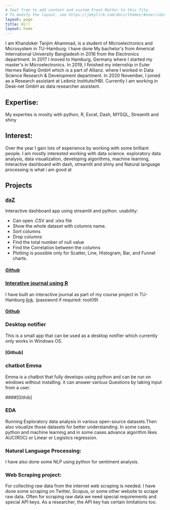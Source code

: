 ```yaml
---
# Feel free to add content and custom Front Matter to this file.
# To modify the layout, see https://jekyllrb.com/docs/themes/#overriding-theme-defaults
layout: page
title: Hi!!
layout: home
---
```



I am Khandoker Tanjim Ahammad, is a student of Microelectronics and Microsystem in TU-Hamburg. I have done My bachelor's from Americal International University Bangladesh in 2016 from the Electronics department. In 2017 I moved to Hamburg, Germany where I started my master's in Microelectronics. In 2019, I finished my internship in Euler Hermes Rating GmbH which is a part of Allianz. where I worked in Data Science Research & Development department. In 2020 November, I joined as a Research assistant at Leibniz Institute/HBI. Currently I am working in Desk-net GmbH as data researcher assistant.

## Expertise:
My experties is moslty with python, R, Excel, Dash, MYSQL, Streamlit and shiny 

## Interest: 

Over the year I gain lots of experience by working with some brilliant people. 
I am mostly interested working with data science.
exploratory data analysis, data visualization, 
developing algorithms, machine learning, Interactive dashboard with dash, streamlit and shiny and  Natural language processing is what i am good at


## Projects

### [daZ](https://dazdashboard.herokuapp.com/)

Interactive dashboard app using streamlit and python.
usability:
- Can open .CSV and :xlxs file
- Show the whole dataset with columns name. 
- Sort columns
- Drop columns 
- Find the total number of null value
- Find the Correlation between the columns 
- Plotting is possible only for Scatter, Line, Histogram, Bar, and Funnel charts.
##### [Github](https://github.com/Khandoker09/daZ)

### [Interative journal using R]()

I have built an interactive journal as part of my course project in TU-Hamburg  [link](https://tuhhstartupengineers.github.io/ds_basics-Khandoker09/). (password if required: root09)
#### [Github](https://github.com/TUHHStartupEngineers/ds_basics-Khandoker09)


### Desktop notifier

This is a small app that can be used as a desktop notifier which currently only works in Windows OS. 

#### [Github]

### chatbot Emma

Emma is a chatbot that fully develops using python and can be run on windows without installing. it can answer various Questions by taking input from a user.

####[Githib]

### EDA

Running Exploratory data analysis in various open-source datasets.Then also visualize those datasets for better understanding. In some cases, python and machine learning and in some cases advance algorithm likes AUC(ROC) or Linear or Logistics regression.

### Natural Language Processing:

I have also done some NLP using python for sentiment analysis.

### Web Scraping project:

For collecting raw data from the internet web scraping is needed. I have done some scraping on Twitter, Scopus, or some other website to scrape raw data. Often for scraping raw data we need special requirements and special API keys. As a researcher, the API key has certain limitations too.
